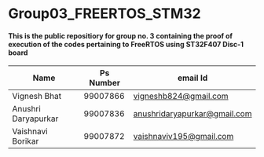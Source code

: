 # Group03_FREERTOS_STM32

#### This is the public repositiory for group no. 3 containing the proof of execution of the codes pertaining to FreeRTOS using ST32F407 Disc-1 board

|Name|Ps Number|email Id|
|-----|--------|--------|
|Vignesh Bhat|99007866|vigneshb824@gmail.com|
|Anushri Daryapurkar|99007836|anushridaryapurkar@gmail.com|
|Vaishnavi Borikar|99007872|vaishnaviv195@gmail.com|
